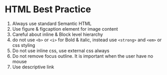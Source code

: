 # HTML Best Practice

1. Always use standard Semantic HTML
2. Use figure & figcaption element for image content
3. Careful about inline & Block level hierarchy
4. do not use ```<b>``` or ```<i>``` for Bold & italic, instead use ```<strong>``` and ```<em>``` or css styling
5. Do not use inline css, use external css always
6. Do not remove focus outline. It is important when the user have no mouse
7. Use descriptive link
